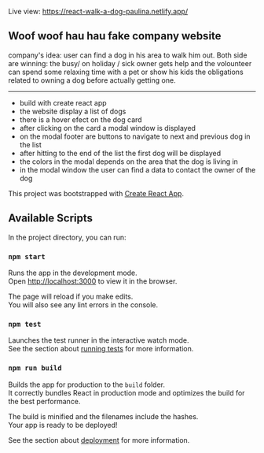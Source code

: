 Live view: https://react-walk-a-dog-paulina.netlify.app/

## Woof woof hau hau fake company website 

company's idea: user can find a dog in his area to walk him out. 
Both side are winning: the busy/ on holiday / sick owner gets help and the volounteer can spend some relaxing time with a pet or show his kids the obligations related to owning a dog before actually getting one.

*** 
- build with create react app
- the website display a list of dogs 
- there is a hover efect on the dog card
- after clicking on the card a modal window is displayed
- on the modal footer are buttons to navigate to next and previous dog in the list
- after hitting to the end of the list the first dog will be displayed
- the colors in the modal depends on the area that the dog is living in
- in the modal window the user can find a data to contact the owner of the dog


This project was bootstrapped with [Create React App](https://github.com/facebook/create-react-app).

## Available Scripts

In the project directory, you can run:

### `npm start`

Runs the app in the development mode.<br />
Open [http://localhost:3000](http://localhost:3000) to view it in the browser.

The page will reload if you make edits.<br />
You will also see any lint errors in the console.

### `npm test`

Launches the test runner in the interactive watch mode.<br />
See the section about [running tests](https://facebook.github.io/create-react-app/docs/running-tests) for more information.

### `npm run build`

Builds the app for production to the `build` folder.<br />
It correctly bundles React in production mode and optimizes the build for the best performance.

The build is minified and the filenames include the hashes.<br />
Your app is ready to be deployed!

See the section about [deployment](https://facebook.github.io/create-react-app/docs/deployment) for more information.
